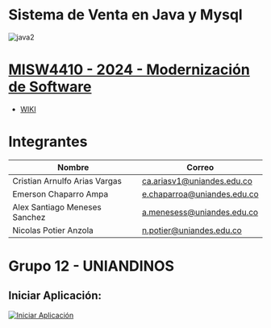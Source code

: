 # Sistema de Venta en Java y Mysql
![java2](https://user-images.githubusercontent.com/71534078/127013163-f5529652-073a-4fcd-ac86-f10611249869.jpg)

# [MISW4410 - 2024 - Modernización de Software](https://github.com/CristianAAV/MISW-4410-Modernizacion/wiki)

* [WIKI](https://github.com/CristianAAV/MISW-4410-Modernizacion/wiki)
  
# Integrantes
| Nombre | Correo |
|-|-|
| Cristian Arnulfo Arias Vargas | ca.ariasv1@uniandes.edu.co |
| Emerson Chaparro Ampa | e.chaparroa@uniandes.edu.co | 
| Alex Santiago Meneses Sanchez | a.menesess@uniandes.edu.co |
| Nicolas Potier Anzola | n.potier@uniandes.edu.co |

# **Grupo 12 - UNIANDINOS**

## Iniciar Aplicación:
[![Iniciar Aplicación](https://img.youtube.com/vi/sMKRnS3bP_o/0.jpg)](https://youtu.be/sMKRnS3bP_o)
